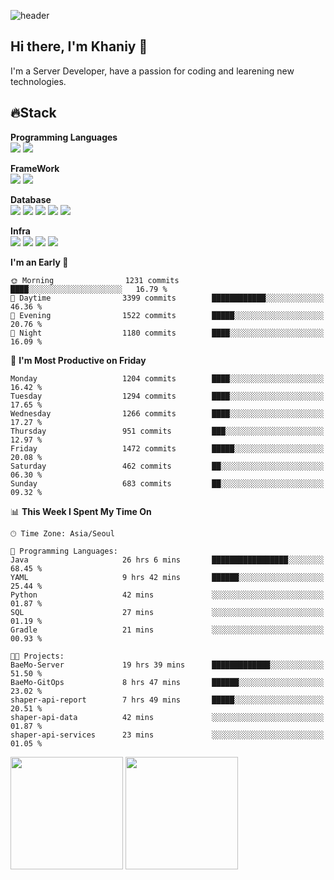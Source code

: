 ![header](https://capsule-render.vercel.app/api?type=soft&text=Welcome!&color=auto&height=200&section=header&fontSize=70)

## Hi there, I'm Khaniy 👋
I'm a Server Developer, have a passion for coding and learening new technologies.
<!-- <br> 📫 Email : kangh1596@gmail.com 
<br> 📝 Blog  : khan03.tistory.com/
<br> <img src="https://img.shields.io/badge/Email-222222?style=for-the-badge&logo=Gmail&logoColor=white">
<br> <img src="https://img.shields.io/badge/Blog -222222?style=for-the-badge&logo=Tistory&logoColor=white">
[hank0302's Blog](https://khan03.tistory.com/)
-->
## 🔥Stack 

**Programming Languages** <br>
 <img src="https://img.shields.io/badge/JAVA-E6522C?style=for-the-badge&logo=Java&logoColor=white">
 <img src="https://img.shields.io/badge/Python-3776AB?style=for-the-badge&logo=python&logoColor=white">

**FrameWork** <br>
<img src="https://img.shields.io/badge/SpringBoot-6DB33F?style=for-the-badge&logo=SpringBoot&logoColor=white">
<img src="https://img.shields.io/badge/FastAPI-009688?style=for-the-badge&logo=FastAPI&logoColor=white">

**Database** <br>
<img src="https://img.shields.io/badge/MySQL-4479A1?style=for-the-badge&logo=MySQL&logoColor=white">
<img src="https://img.shields.io/badge/MariaDB-003545?style=for-the-badge&logo=MariaDB&logoColor=white">
<img src="https://img.shields.io/badge/MongoDB-47A248?style=for-the-badge&logo=MongoDB&logoColor=white">
<img src="https://img.shields.io/badge/Redis-DC382D?style=for-the-badge&logo=Redis&logoColor=white">
<img src="https://img.shields.io/badge/PostgreSQL-4169E1?style=for-the-badge&logo=PostgreSQL&logoColor=white">

**Infra** <br>
<img src="https://img.shields.io/badge/Docker-2496ED?style=for-the-badge&logo=Docker&logoColor=white">
<img src="https://img.shields.io/badge/Kubernetes-326CE5?style=for-the-badge&logo=Kubernetes&logoColor=white">
<img src="https://img.shields.io/badge/Prometheus-E6522C?style=for-the-badge&logo=prometheus&logoColor=white">
<img src="https://img.shields.io/badge/Grafana-F46800?style=for-the-badge&logo=grafana&logoColor=white">

<!--START_SECTION:waka-->
**I'm an Early 🐤** 

```text
🌞 Morning                1231 commits        ████░░░░░░░░░░░░░░░░░░░░░   16.79 % 
🌆 Daytime                3399 commits        ████████████░░░░░░░░░░░░░   46.36 % 
🌃 Evening                1522 commits        █████░░░░░░░░░░░░░░░░░░░░   20.76 % 
🌙 Night                  1180 commits        ████░░░░░░░░░░░░░░░░░░░░░   16.09 % 
```
📅 **I'm Most Productive on Friday** 

```text
Monday                   1204 commits        ████░░░░░░░░░░░░░░░░░░░░░   16.42 % 
Tuesday                  1294 commits        ████░░░░░░░░░░░░░░░░░░░░░   17.65 % 
Wednesday                1266 commits        ████░░░░░░░░░░░░░░░░░░░░░   17.27 % 
Thursday                 951 commits         ███░░░░░░░░░░░░░░░░░░░░░░   12.97 % 
Friday                   1472 commits        █████░░░░░░░░░░░░░░░░░░░░   20.08 % 
Saturday                 462 commits         ██░░░░░░░░░░░░░░░░░░░░░░░   06.30 % 
Sunday                   683 commits         ██░░░░░░░░░░░░░░░░░░░░░░░   09.32 % 
```


📊 **This Week I Spent My Time On** 

```text
🕑︎ Time Zone: Asia/Seoul

💬 Programming Languages: 
Java                     26 hrs 6 mins       █████████████████░░░░░░░░   68.45 % 
YAML                     9 hrs 42 mins       ██████░░░░░░░░░░░░░░░░░░░   25.44 % 
Python                   42 mins             ░░░░░░░░░░░░░░░░░░░░░░░░░   01.87 % 
SQL                      27 mins             ░░░░░░░░░░░░░░░░░░░░░░░░░   01.19 % 
Gradle                   21 mins             ░░░░░░░░░░░░░░░░░░░░░░░░░   00.93 % 

🐱‍💻 Projects: 
BaeMo-Server             19 hrs 39 mins      █████████████░░░░░░░░░░░░   51.50 % 
BaeMo-GitOps             8 hrs 47 mins       ██████░░░░░░░░░░░░░░░░░░░   23.02 % 
shaper-api-report        7 hrs 49 mins       █████░░░░░░░░░░░░░░░░░░░░   20.51 % 
shaper-api-data          42 mins             ░░░░░░░░░░░░░░░░░░░░░░░░░   01.87 % 
shaper-api-services      23 mins             ░░░░░░░░░░░░░░░░░░░░░░░░░   01.05 % 
```


<!--END_SECTION:waka-->
<p>
  <img height="180em" src="https://github-readme-stats-khaniys-projects.vercel.app/api?username=khaniy&show_icons=true&include_all_commits=true&theme=dracula">
  <img height="180em" src="https://github-readme-stats-khaniys-projects.vercel.app/api/top-langs?username=khaniy&layout=compact&theme=dracula">
</p>

